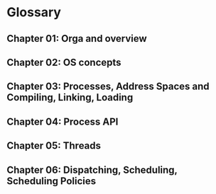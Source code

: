 # Glossary

## Chapter 01: Orga and overview

## Chapter 02: OS concepts

## Chapter 03: Processes, Address Spaces and Compiling, Linking, Loading

## Chapter 04: Process API

## Chapter 05: Threads

## Chapter 06: Dispatching, Scheduling, Scheduling Policies

